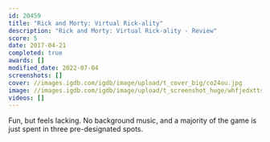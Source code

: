 ```yaml
---
id: 20459
title: "Rick and Morty: Virtual Rick-ality"
description: "Rick and Morty: Virtual Rick-ality - Review"
score: 5
date: 2017-04-21
completed: true
awards: []
modified_date: 2022-07-04
screenshots: []
cover: //images.igdb.com/igdb/image/upload/t_cover_big/co24ou.jpg
image: //images.igdb.com/igdb/image/upload/t_screenshot_huge/whfjedxttswqo5sx2dha.jpg
videos: []
---
```

Fun, but feels lacking. No background music, and a majority of the game is just spent in three pre-designated spots. 